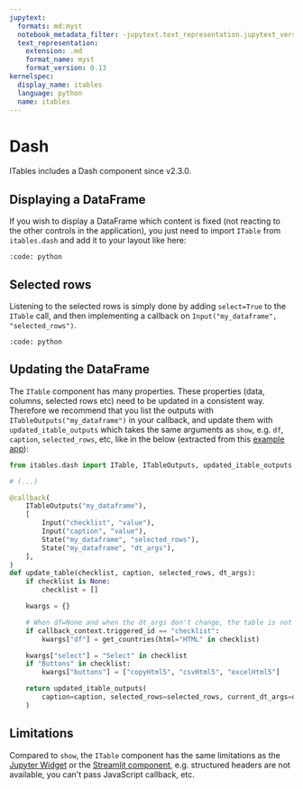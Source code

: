 ```yaml
---
jupytext:
  formats: md:myst
  notebook_metadata_filter: -jupytext.text_representation.jupytext_version
  text_representation:
    extension: .md
    format_name: myst
    format_version: 0.13
kernelspec:
  display_name: itables
  language: python
  name: itables
---
```


# Dash

ITables includes a Dash component since v2.3.0.

## Displaying a DataFrame

If you wish to display a DataFrame which content is fixed (not reacting to the other controls in the application), you just need to import `ITable` from `itables.dash` and add it to your layout like here:

```{include} ../apps/dash/1_display_only.py
:code: python
```

## Selected rows

Listening to the selected rows is simply done by adding `select=True` to the `ITable` call, and then implementing a callback on `Input("my_dataframe", "selected_rows")`.

```{include} ../apps/dash/2_selected_rows.py
:code: python
```

## Updating the DataFrame

The `ITable` component has many properties. These properties (data, columns, selected rows etc) need to be updated in a consistent way. Therefore we recommend that you list the outputs with `ITableOutputs("my_dataframe")` in your callback, and update them with `updated_itable_outputs` which takes the same arguments as `show`, e.g. `df`, `caption`, `selected_rows`, etc, like in the below (extracted from this [example app](https://github.com/mwouts/itables/tree/main/apps/dash/3_update_table.py)):

```python
from itables.dash import ITable, ITableOutputs, updated_itable_outputs

# (...)

@callback(
    ITableOutputs("my_dataframe"),
    [
        Input("checklist", "value"),
        Input("caption", "value"),
        State("my_dataframe", "selected_rows"),
        State("my_dataframe", "dt_args"),
    ],
)
def update_table(checklist, caption, selected_rows, dt_args):
    if checklist is None:
        checklist = []

    kwargs = {}

    # When df=None and when the dt_args don't change, the table is not updated
    if callback_context.triggered_id == "checklist":
        kwargs["df"] = get_countries(html="HTML" in checklist)

    kwargs["select"] = "Select" in checklist
    if "Buttons" in checklist:
        kwargs["buttons"] = ["copyHtml5", "csvHtml5", "excelHtml5"]

    return updated_itable_outputs(
        caption=caption, selected_rows=selected_rows, current_dt_args=dt_args, **kwargs
    )
```

## Limitations

Compared to `show`, the `ITable` component has the same limitations as the [Jupyter Widget](widget.md#limitations)
or the [Streamlit component](streamlit.md#limitations),
e.g. structured headers are not available, you can't pass JavaScript callback, etc.

